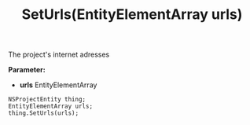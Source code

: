 ﻿---
uid: crmscript_ref_NSProjectEntity_SetUrls
title: SetUrls(EntityElementArray urls)
intellisense: NSProjectEntity.SetUrls
keywords: NSProjectEntity, GetUrls
so.topic: reference
---

The project's internet adresses

**Parameter:** 
 - **urls** EntityElementArray

```crmscript
NSProjectEntity thing;
EntityElementArray urls;
thing.SetUrls(urls);
```

